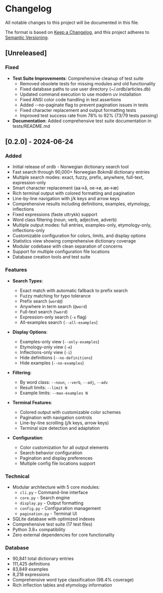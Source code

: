 # Changelog

All notable changes to this project will be documented in this file.

The format is based on [Keep a Changelog](https://keepachangelog.com/en/1.0.0/),
and this project adheres to [Semantic Versioning](https://semver.org/spec/v2.0.0.html).

## [Unreleased]

### Fixed
- **Test Suite Improvements**: Comprehensive cleanup of test suite
  - Removed obsolete tests for missing modules and old functionality
  - Fixed database paths to use user directory (~/.ordb/articles.db)
  - Updated command execution to use modern uv installation
  - Fixed ANSI color code handling in test assertions
  - Added --no-paginate flag to prevent pagination issues in tests
  - Fixed character replacement and output formatting tests
  - Improved test success rate from 78% to 92% (73/79 tests passing)
- **Documentation**: Added comprehensive test suite documentation in tests/README.md

## [0.2.0] - 2024-06-24

### Added
- Initial release of ordb - Norwegian dictionary search tool
- Fast search through 90,000+ Norwegian Bokmål dictionary entries
- Multiple search modes: exact, fuzzy, prefix, anywhere, full-text, expression-only
- Smart character replacement (aa→å, oe→ø, ae→æ)
- Rich terminal output with colored formatting and pagination
- Line-by-line navigation with j/k keys and arrow keys
- Comprehensive results including definitions, examples, etymology, inflections
- Fixed expressions (faste uttrykk) support
- Word class filtering (noun, verb, adjective, adverb)
- Multiple output modes: full entries, examples-only, etymology-only, inflections-only
- Customizable configuration for colors, limits, and display options
- Statistics view showing comprehensive dictionary coverage
- Modular codebase with clean separation of concerns
- Support for multiple configuration file locations
- Database creation tools and test suite

### Features
- **Search Types**:
  - Exact match with automatic fallback to prefix search
  - Fuzzy matching for typo tolerance
  - Prefix search (`word@`)
  - Anywhere in term search (`@word`)
  - Full-text search (`%word`)
  - Expression-only search (`-x` flag)
  - All-examples search (`--all-examples`)

- **Display Options**:
  - Examples-only view (`--only-examples`)
  - Etymology-only view (`-e`)
  - Inflections-only view (`-i`)
  - Hide definitions (`--no-definitions`)
  - Hide examples (`--no-examples`)

- **Filtering**:
  - By word class: `--noun`, `--verb`, `--adj`, `--adv`
  - Result limits: `--limit N`
  - Example limits: `--max-examples N`

- **Terminal Features**:
  - Colored output with customizable color schemes
  - Pagination with navigation controls
  - Line-by-line scrolling (j/k keys, arrow keys)
  - Terminal size detection and adaptation

- **Configuration**:
  - Color customization for all output elements
  - Search behavior configuration
  - Pagination and display preferences
  - Multiple config file locations support

### Technical
- Modular architecture with 5 core modules:
  - `cli.py` - Command-line interface
  - `core.py` - Search engine
  - `display.py` - Output formatting
  - `config.py` - Configuration management
  - `pagination.py` - Terminal UI
- SQLite database with optimized indexes
- Comprehensive test suite (17 test files)
- Python 3.8+ compatibility
- Zero external dependencies for core functionality

### Database
- 90,841 total dictionary entries
- 111,425 definitions
- 83,849 examples
- 8,218 expressions
- Comprehensive word type classification (98.4% coverage)
- Rich inflection tables and etymology information
